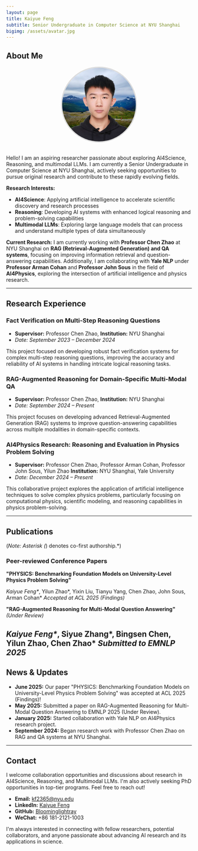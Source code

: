 ```yaml
---
layout: page
title: Kaiyue Feng
subtitle: Senior Undergraduate in Computer Science at NYU Shanghai
bigimg: /assets/avatar.jpg
---
```


## About Me

<div style="text-align: center; margin-bottom: 30px;">
  <img src="/assets/photo.jpg" alt="Kaiyue Feng" style="width: 200px; height: 200px; border-radius: 50%; object-fit: cover; border: 3px solid #ddd;">
</div>

Hello! I am an aspiring researcher passionate about exploring AI4Science, Reasoning, and multimodal LLMs. I am currently a Senior Undergraduate in Computer Science at NYU Shanghai, actively seeking opportunities to pursue original research and contribute to these rapidly evolving fields.

**Research Interests:**
- **AI4Science**: Applying artificial intelligence to accelerate scientific discovery and research processes
- **Reasoning**: Developing AI systems with enhanced logical reasoning and problem-solving capabilities
- **Multimodal LLMs**: Exploring large language models that can process and understand multiple types of data simultaneously

**Current Research:**
I am currently working with **Professor Chen Zhao** at NYU Shanghai on **RAG (Retrieval-Augmented Generation) and QA systems**, focusing on improving information retrieval and question-answering capabilities. Additionally, I am collaborating with **Yale NLP** under **Professor Arman Cohan** and **Professor John Sous** in the field of **AI4Physics**, exploring the intersection of artificial intelligence and physics research.

---

## Research Experience

### Fact Verification on Multi-Step Reasoning Questions
* **Supervisor:** Professor Chen Zhao, **Institution:** NYU Shanghai
* *Date: September 2023 – December 2024*

This project focused on developing robust fact verification systems for complex multi-step reasoning questions, improving the accuracy and reliability of AI systems in handling intricate logical reasoning tasks.


### RAG-Augmented Reasoning for Domain-Specific Multi-Modal QA
* **Supervisor:** Professor Chen Zhao, **Institution:** NYU Shanghai
* *Date: September 2024 – Present*

This project focuses on developing advanced Retrieval-Augmented Generation (RAG) systems to improve question-answering capabilities across multiple modalities in domain-specific contexts.

  
### AI4Physics Research: Reasoning and Evaluation in Physics Problem Solving
* **Supervisor:** Professor Chen Zhao, Professor Arman Cohan, Professor John Sous, Yilun Zhao **Institution:** NYU Shanghai, Yale University
* *Date: December 2024 – Present*

This collaborative project explores the application of artificial intelligence techniques to solve complex physics problems, particularly focusing on computational physics, scientific modeling, and reasoning capabilities in physics problem-solving.


---

## Publications

(*Note: Asterisk (*) denotes co-first authorship.*)

### Peer-reviewed Conference Papers

**"PHYSICS: Benchmarking Foundation Models on University-Level Physics Problem Solving"**

*Kaiyue Feng\**, Yilun Zhao*, Yixin Liu, Tianyu Yang, Chen Zhao, John Sous, Arman Cohan*
*Accepted at ACL 2025 (Findings)*

**"RAG-Augmented Reasoning for Multi-Modal Question Answering"** *(Under Review)*

*Kaiyue Feng\**, Siyue Zhang*, Bingsen Chen, Yilun Zhao, Chen Zhao*
*Submitted to EMNLP 2025*
---

## News & Updates

* **June 2025:** Our paper "PHYSICS: Benchmarking Foundation Models on University-Level Physics Problem Solving" was accepted at ACL 2025 (Findings)!
* **May 2025:** Submitted a paper on RAG-Augmented Reasoning for Multi-Modal Question Answering to EMNLP 2025 (Under Review).
* **January 2025:** Started collaboration with Yale NLP on AI4Physics research project.
* **September 2024:** Began research work with Professor Chen Zhao on RAG and QA systems at NYU Shanghai.

---

## Contact

I welcome collaboration opportunities and discussions about research in AI4Science, Reasoning, and Multimodal LLMs. I'm also actively seeking PhD opportunities in top-tier programs. Feel free to reach out!

- **Email:** [kf2365@nyu.edu](mailto:kf2365@nyu.edu)
- **LinkedIn:** [Kaiyue Feng](https://www.linkedin.com/in/kaiyue-feng-4480622b8/)
- **GitHub:** [Bloominglightray](https://github.com/Bloominglightray)
- **WeChat:** +86 181-2121-1003

I'm always interested in connecting with fellow researchers, potential collaborators, and anyone passionate about advancing AI research and its applications in science.